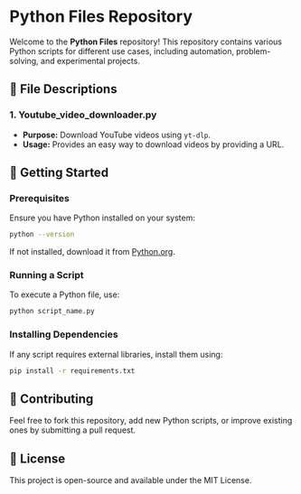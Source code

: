 # Python Files Repository

Welcome to the **Python Files** repository! This repository contains various Python scripts for different use cases, including automation, problem-solving, and experimental projects.

## 📂 File Descriptions

### 1. **Youtube_video_downloader.py**  
   - **Purpose:** Download YouTube videos using `yt-dlp`.
   - **Usage:** Provides an easy way to download videos by providing a URL.

## 🚀 Getting Started

### Prerequisites
Ensure you have Python installed on your system:
```sh
python --version
```
If not installed, download it from [Python.org](https://www.python.org/downloads/).

### Running a Script
To execute a Python file, use:
```sh
python script_name.py
```

### Installing Dependencies
If any script requires external libraries, install them using:
```sh
pip install -r requirements.txt
```

## 🤝 Contributing
Feel free to fork this repository, add new Python scripts, or improve existing ones by submitting a pull request.

## 📜 License
This project is open-source and available under the MIT License.
